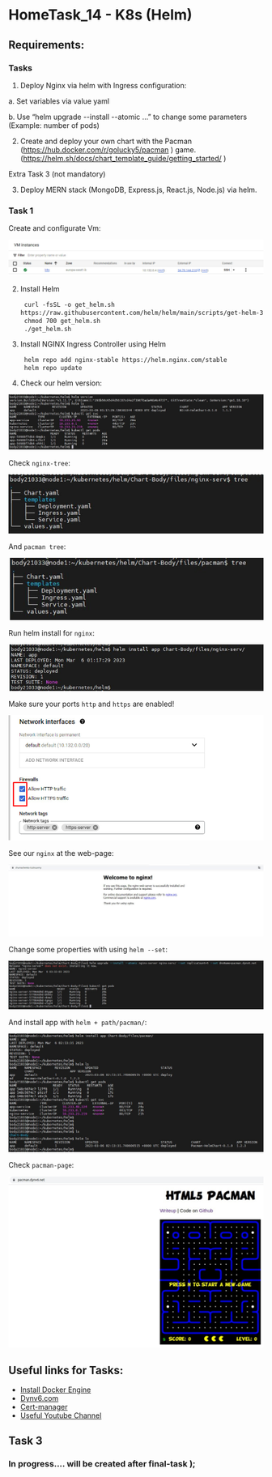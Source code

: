 # HomeTask_14 - K8s (Helm)

## Requirements:
### Tasks

1. Deploy Nginx via helm with Ingress configuration:

a. Set variables via value yaml

b. Use “helm upgrade --install --atomic …” to change some parameters (Example:
number of pods)

2. Create and deploy your own chart with the Pacman (https://hub.docker.com/r/golucky5/pacman ) game. 
(https://helm.sh/docs/chart_template_guide/getting_started/ )

Extra Task 3 (not mandatory)

3. Deploy MERN stack (MongoDB, Express.js, React.js, Node.js) via helm.

### Task 1

Create and configurate Vm:

![image][01]

2. Install Helm

        curl -fsSL -o get_helm.sh https://raw.githubusercontent.com/helm/helm/main/scripts/get-helm-3
        chmod 700 get_helm.sh
        ./get_helm.sh
    
3. Install NGINX Ingress Controller using Helm

        helm repo add nginx-stable https://helm.nginx.com/stable
        helm repo update
    
4. Check our helm version:

       

![image][1]

Check `nginx-tree`:


![image][3]

And `pacman tree`:


![image][4]

Run helm install for `nginx`:


![image][2]

Make sure your ports `http` and `https` are enabled!

![image][7]

See our `nginx` at the web-page:


![image][5]

Change some properties with using `helm --set`:


![image][8]

And install app with `helm + path/pacman/`:


![image][6]


Check `pacman-page`:

![image][10]

## Useful links for Tasks:
- [Install Docker Engine][20]
- [Dynv6.com][21]
- [Cert-manager][23]
- [Useful Youtube Channel][22]

## Task 3

### In progress.... will be created after final-task );



[01]: https://github.com/body21033/DevOps_BC/blob/main/Lab_14/img/01.jpg?raw=true
[1]: https://github.com/body21033/DevOps_BC/blob/main/Lab_14/img/1.png?raw=true
[2]: https://github.com/body21033/DevOps_BC/blob/main/Lab_14/img/2.jpg?raw=true
[3]: https://github.com/body21033/DevOps_BC/blob/main/Lab_14/img/3.jpg?raw=true
[4]: https://github.com/body21033/DevOps_BC/blob/main/Lab_14/img/4.jpg?raw=true
[5]: https://github.com/body21033/DevOps_BC/blob/main/Lab_14/img/5.jpg?raw=true
[6]: https://github.com/body21033/DevOps_BC/blob/main/Lab_14/img/6.jpg?raw=true
[7]: https://github.com/body21033/DevOps_BC/raw/main/Lab_13/img/19.jpg?raw=true
[8]: https://github.com/body21033/DevOps_BC/blob/main/Lab_14/img/8.jpg?raw=true
[10]: https://github.com/body21033/DevOps_BC/blob/main/Lab_14/img/10.jpg?raw=true
[20]: https://docs.docker.com/engine/install/ubuntu/
[21]: https://dynv6.com/
[22]: https://www.youtube.com/watch?v=-lLT0vlaBpk&list=PLg5SS_4L6LYvN1RqaVesof8KAf-02fJSi&index=12&ab_channel=ADV-IT
[23]: https://cert-manager.io/

